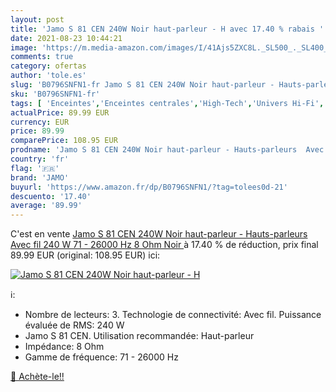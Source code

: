 ```yaml
---
layout: post
title: 'Jamo S 81 CEN 240W Noir haut-parleur - H avec 17.40 % rabais '
date: 2021-08-23 10:44:21
image: 'https://m.media-amazon.com/images/I/41Ajs5ZXC8L._SL500_._SL400_.jpg'
comments: true
category: ofertas
author: 'tole.es'
slug: 'B0796SNFN1-fr Jamo S 81 CEN 240W Noir haut-parleur - Hauts-parleurs Avec...'
sku: 'B0796SNFN1-fr'
tags: [ 'Enceintes','Enceintes centrales','High-Tech','Univers Hi-Fi','jamo', ]
actualPrice: 89.99 EUR
currency: EUR
price: 89.99
comparePrice: 108.95 EUR
prodname: 'Jamo S 81 CEN 240W Noir haut-parleur - Hauts-parleurs  Avec fil  240 W  71 - 26000 Hz  8 Ohm  Noir '
country: 'fr'
flag: '🇫🇷'
brand: 'JAMO'
buyurl: 'https://www.amazon.fr/dp/B0796SNFN1/?tag=tolees0d-21'
descuento: '17.40'
average: '89.99'
---
```


C'est en vente [Jamo S 81 CEN 240W Noir haut-parleur - Hauts-parleurs  Avec fil  240 W  71 - 26000 Hz  8 Ohm  Noir ](https://www.amazon.fr/dp/B0796SNFN1/?tag=tolees0d-21)  à  17.40 % de réduction, prix final  89.99 EUR (original: 108.95 EUR) ici:

[![Jamo S 81 CEN 240W Noir haut-parleur - H](https://m.media-amazon.com/images/I/41Ajs5ZXC8L._SL500_._SL400_.jpg)](https://www.amazon.fr/dp/B0796SNFN1/?tag=tolees0d-21)

ℹ️:

- Nombre de lecteurs: 3. Technologie de connectivité: Avec fil. Puissance évaluée de RMS: 240 W
- Jamo S 81 CEN. Utilisation recommandée: Haut-parleur
- Impédance: 8 Ohm
- Gamme de fréquence: 71 - 26000 Hz

[🛒 Achète-le!!](https://www.amazon.fr/dp/B0796SNFN1/?tag=tolees0d-21)
